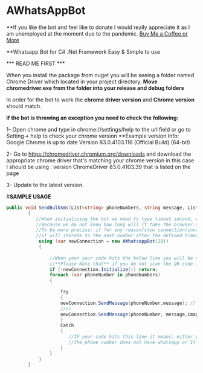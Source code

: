 # AWhatsAppBot

**If you like the bot and feel like to donate I would really appreciate it as I am unemployed at the moment due to the pandemic.
[Buy Me a Coffee or More](https://www.buymeacoffee.com/AsmG)

**Whatsapp Bot for C# .Net Framework  Easy & Simple to use

*** READ ME FIRST ***

When you install the package from nuget you will be seeing a folder named Chrome Driver which located in your project directory.
**Move chromedriver.exe from the folder into your release and debug folders** 


In order for the bot to work the **chrome driver version** and  **Chrome version** should match.

**if the bot is throwing an exception you need to check the following:**

1- Open chrome and type in chrome://settings/help to the url field or go to Setting-> help to check your chrome version
**Example version Info:
Google Chrome is up to date
Version 83.0.4103.116 (Official Build) (64-bit)

2- Go to https://chromedriver.chromium.org/downloads and download the appropriate chrome driver that's matching your chrome version
in this case I should be using : version ChromeDriver 83.0.4103.39 that is listed on the page

3- Update to the latest version.

#**SAMPLE USAGE**

```csharp
public void SendBulkSms(List<string> phoneNumbers, string message, List<string> imagePaths )
        {
           //When initializing the bot we need to type timout second, we need parameter 
           //Because we do not know how long will it take the browser to load all the elements required for the bot to work
           //To be more precise: if for any reason(slow connection/invalid phone number etc) the bot will not send the message to a specific number
           //it will iterate to the next number after the defined timeout seconds 20 in this case.
            using (var newConnection = new AWhatsappBot(20)) 
            {
            
                //When your your code hits the below line you will be needing to scan the QR code through your mobile to open web whatsapp.
                //**Please Note that** if you do not scan the QR code in defined timeout second, it will return.
                if (!newConnection.Initialize()) return;   
                foreach (var phoneNumber in phoneNumbers)
                {
                   
                    Try
                    {
                    newConnection.SendMessage(phoneNumber,message); // send message
                    //or
                    newConnection.SendMessage(phoneNumber, message,imagePaths); // send images   ( directory path will be given here.
                    }
                    Catch
                    {
                       //IF your code hits this line it means: either you have an invalid phone number, 
                       //the phone number does not have whatsapp or It failed because of the slow internet connection
                    }
                }
            }
        }
 ```
